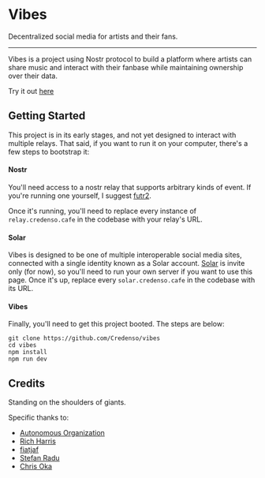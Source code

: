 # Vibes
Decentralized social media for artists and their fans.

---

Vibes is a project using Nostr protocol to build a 
platform where artists can share music and interact
with their fanbase while maintaining ownership over
their data. 

Try it out [here](https://solar.credenso.cafe/vibes/)

## Getting Started
This project is in its early stages, and not yet
designed to interact with multiple relays. That said,
if you want to run it on your computer, there's a few
steps to bootstrap it:

#### Nostr
You'll need access to a nostr relay that supports arbitrary
kinds of event. If you're running one yourself, I suggest [futr2](https://github.com/AutonomousOrganization/futr2). 

Once it's running, you'll need to replace every instance of
`relay.credenso.cafe` in the codebase with your relay's URL.

#### Solar
Vibes is designed to be one of multiple interoperable social
media sites, connected with a single identity known as a Solar
account. [Solar](https://github.com/Credenso/solar) is invite only (for now), so you'll need to run 
your own server if you want to use this page. Once it's up,
replace every `solar.credenso.cafe` in the codebase with its
URL.

#### Vibes
Finally, you'll need to get this project booted. The steps
are below:
```
git clone https://github.com/Credenso/vibes
cd vibes
npm install
npm run dev
```

## Credits
Standing on the shoulders of giants.

Specific thanks to:
- [Autonomous Organization](https://github.com/AutonomousOrganization)
- [Rich Harris](https://github.com/Rich-Harris)
- [fiatjaf](https://fiatjaf.com/)
- [Stefan Radu](https://github.com/Stefan-Radu)
- [Chris Oka](https://github.com/ChristopherOka)
